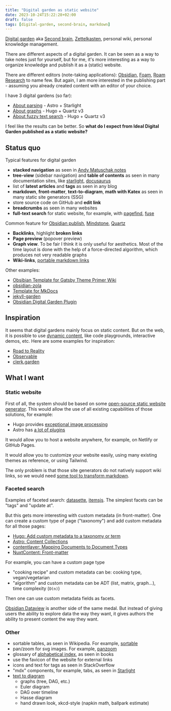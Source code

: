 ```yaml
---
title: "Digital garden as static website"
date: 2023-10-24T15:22:28+02:00
draft: false
tags: [digital-garden, second-brain, markdown]
---
```


[Digital garden](https://github.com/MaggieAppleton/digital-gardeners) aka [Second brain](https://www.ssp.sh/brain/), [Zettelkasten](https://en.wikipedia.org/wiki/Zettelkasten), personal wiki, personal knowledge management.

There are different aspects of a digital garden. It can be seen as a way to take notes just for yourself, but for me, it's more interesting as a way to organize knowledge and publish it as a (static) website.

There are different editors (note-taking applications): [Obsidian](https://obsidian.md/), [Foam](https://foambubble.github.io/foam/), [Roam Research](https://roamresearch.com/) to name few. But again, I am more interested in the publishing part - assuming you already created content with an editor of your choice.

I have 3 digital gardens (so far):

- [About parsing](https://parsing.stereobooster.com/) - Astro + Starlight
- [About graphs](https://graph.stereobooster.com/) - Hugo + Quartz v3
- [About fuzzy text search](https://fuzzy.stereobooster.com/) - Hugo + Quartz v3

I feel like the results can be better. So **what do I expect from Ideal Digital Garden published as a static website?**

## Status quo

Typical features for digital garden

- **stacked navigation** as seen in [Andy Matuschak notes](https://notes.andymatuschak.org/About_these_notes)
- **tree-view** (sidebar navigation) and **table of contents** as seen in many documentation sites, like [starlight](https://starlight.astro.build/getting-started/), [docusaurus](https://docusaurus.io/docs)
- list of **latest articles** and **tags** as seen in any blog
- **markdown**, **front-matter**, **text-to-diagram**, **math with Katex** as seen in many static site generators (SSG)
- store source code on GitHub and **edit link**
- **breadcrumbs** as seen in many websites
- **full-text search** for static website, for example, with [pagefind](https://github.com/cloudcannon/pagefind), [fuse](https://github.com/krisk/fuse)

Common feature for [Obsidian publish](https://obsidian.md/publish), [Mindstone](https://github.com/TuanManhCao/digital-garden), [Quartz](https://quartz.jzhao.xyz/notes/obsidian/)

- **Backlinks**, highlight **broken links**
- **Page preview** (popover preview)
- **Graph view**. To be fair I think it is only useful for aesthetics. Most of the time layout is done with the help of a force-directed algorithm, which produces not very readable graphs
- **Wiki-links**, [portable markdown links](/content/posts/portable-markdown-links/index.md)

Other examples:

- [Obsibian Template for Gatsby Theme Primer Wiki](https://github.com/theowenyoung/obsidian-template-gatsby-theme-primer-wiki/)
- [obsidian-zola](https://github.com/ppeetteerrs/obsidian-zola)
- [Template for MkDocs](https://github.com/jobindjohn/obsidian-publish-mkdocs#alternatives)
- [jekyll-garden](https://jekyll-garden.github.io/post/features)
- [Obsidian Digital Garden Plugin](https://dg-docs.ole.dev/features/)

## Inspiration

It seems that digital gardens mainly focus on static content. But on the web, it is possible to use [dynamic content](https://roadtoreality.substack.com/p/the-dynamic-notebook), like code playgrounds, interactive demos, etc. Here are some examples for inspiration:

- [Road to Reality](https://reality.mentat.org/essays/reality/introduction)
- [Observable](https://observablehq.com/)
- [clerk.garden](https://github.clerk.garden/nextjournal/clerk-demo/)

## What I want

### Static website

First of all, the system should be based on some [open-source static website generator](https://jamstack.org/generators/). This would allow the use of all existing capabilities of those solutions, for example:

- Hugo provides [exceptional image processing](/content/posts/hugo-ideal-image/index.md)
- Astro has [a lot of plugins](https://astro.build/integrations/)

It would allow you to host a website anywhere, for example, on Netlify or GitHub Pages.

It would allow you to customize your website easily, using many existing themes as reference, or using Tailwind.

The only problem is that those site generators do not natively support wiki links, so we would need [some tool to transform markdown](/content/posts/markdown-tools/index.md).

### Faceted search

Examples of faceted search: [datasette](https://docs.datasette.io/en/latest/facets.html), [itemsjs](https://github.com/itemsapi/itemsjs). The simplest facets can be "tags" and "update at".

But this gets more interesting with custom metadata (in front-matter). One can create a custom type of page ("taxonomy") and add custom metadata for all those pages:

- [Hugo: Add custom metadata to a taxonomy or term](https://gohugo.io/content-management/taxonomies/#add-custom-metadata-to-a-taxonomy-or-term)
- [Astro: Content Collections](https://docs.astro.build/en/guides/content-collections/#defining-a-collection-schema)
- [contentlayer: Mapping Documents to Document Types](https://contentlayer.dev/docs/sources/files/mapping-document-types-bf100a10)
- [NuxtContent: Front-matter](https://content.nuxt.com/usage/markdown#front-matter)

For example, you can have a custom page type

- "cooking recipe" and custom metadata can be: cooking type, vegan/vegetarian
- "algorithm" and custom metadata can be ADT (list, matrix, graph...), time complexity (`O(n)`)

Then one can use custom metadata fields as facets.

[Obsidian Dataview](https://github.com/blacksmithgu/obsidian-dataview) is another side of the same medal. But instead of giving users the ability to explore data the way they want, it gives authors the ability to present content the way they want.

### Other

- sortable tables, as seen in Wikipedia. For example, [sortable](https://github.com/tofsjonas/sortable)
- pan/zoom for svg images. For example, [panzoom](https://github.com/timmywil/panzoom)
- glossary of [alphabetical index](<https://en.wikipedia.org/wiki/Index_(publishing)>), as seen in books
- use the favicon of the website for external links
- icons and text for tags as seen in StackOverflow
- "mdx" components, for example, tabs, as seen in [Starlight](https://starlight.astro.build/guides/components/#built-in-components)
- [text to diagram](/content/posts/text-to-diagram/index.md)
  - graphs (tree, DAG, etc.)
  - Euler diagram
  - DAG over timeline
  - Hasse diagram
  - hand drawn look, xkcd-style (napkin math, ballpark estimate)
